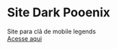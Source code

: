 # Site Dark Pooenix
 Site para clã de mobile legends
 <br><a href="http//localhost/site-dpx/">Acesse aqui</a>
